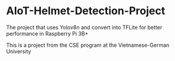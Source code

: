 # AIoT-Helmet-Detection-Project
The project that uses Yolov8n and convert into TFLite for better performance in Raspberry Pi 3B+

This is a project from the CSE program at the Vietnamese-German University
